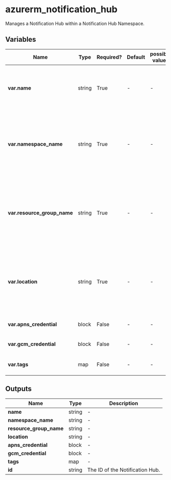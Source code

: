 # azurerm_notification_hub

Manages a Notification Hub within a Notification Hub Namespace.

## Variables

| Name | Type | Required? | Default  | possible values | Description |
| ---- | ---- | --------- | -------- | ----------- | ----------- |
| **var.name** | string | True | -  |  -  | The name to use for this Notification Hub. Changing this forces a new resource to be created. | 
| **var.namespace_name** | string | True | -  |  -  | The name of the Notification Hub Namespace in which to create this Notification Hub. Changing this forces a new resource to be created. | 
| **var.resource_group_name** | string | True | -  |  -  | The name of the Resource Group in which the Notification Hub Namespace exists. Changing this forces a new resource to be created. | 
| **var.location** | string | True | -  |  -  | The Azure Region in which this Notification Hub Namespace exists. Changing this forces a new resource to be created. | 
| **var.apns_credential** | block | False | -  |  -  | A `apns_credential` block. | 
| **var.gcm_credential** | block | False | -  |  -  | A `gcm_credential` block. | 
| **var.tags** | map | False | -  |  -  | A mapping of tags to assign to the resource. | 



## Outputs

| Name | Type | Description |
| ---- | ---- | --------- | 
| **name** | string  | - | 
| **namespace_name** | string  | - | 
| **resource_group_name** | string  | - | 
| **location** | string  | - | 
| **apns_credential** | block  | - | 
| **gcm_credential** | block  | - | 
| **tags** | map  | - | 
| **id** | string  | The ID of the Notification Hub. | 